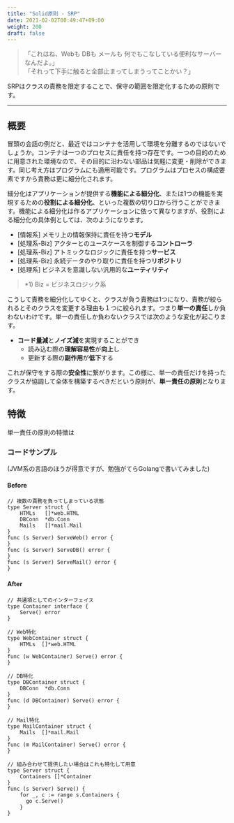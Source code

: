 ```yaml
---
title: "Solid原則 - SRP"
date: 2021-02-02T00:49:47+09:00
weight: 200
draft: false
---
```


> 「これはね、Webも DBも メールも 何でもこなしている便利なサーバーなんだよ。」  
> 「それって下手に触ると全部止まってしまうってことかい？」

SRPはクラスの責務を限定することで、保守の範囲を限定化するための原則です。

---
## 概要
<!-- <details> -->

冒頭の会話の例だと、最近ではコンテナを活用して環境を分離するのではないでしょうか。コンテナは一つのプロセスに責任を持つ存在です。一つの目的のために用意された環境なので、その目的に沿わない部品は気軽に変更・削除ができます。同じ考え方はプログラムにも適用可能です。プログラムはプロセスの構成要素ですから責務は更に細分化されます。

細分化はアプリケーションが提供する**機能による細分化**、または1つの機能を実現するための**役割による細分化**、といった複数の切り口から行うことができます。機能による細分化は作るアプリケーションに依って異なりますが、役割による細分化の具体例としては、次のようになります。

- [情報系] メモリ上の情報保持に責任を持つ**モデル**
- [処理系-Biz] アクターとのユースケースを制御する**コントローラ**
- [処理系-Biz] アトミックなロジックに責任を持つ**サービス**
- [処理系-Biz] 永続データのやり取りに責任を持つ**リポジトリ**
- [処理系] ビジネスを意識しない汎用的な**ユーティリティ**

> *1) Biz = ビジネスロジック系

こうして責務を細分化してゆくと、クラスが負う責務は1つになり、責務が絞られるとそのクラスを変更する理由も１つに絞られます。つまり**単一の責任**しか負わないわけです。単一の責任しか負わないクラスでは次のような変化が起こります。

- **コード量減**と**ノイズ減**を実現することができ
  - 読み込む際の**理解容易性**が**向上**し
  - 更新する際の**副作用**が**低下**する
  
これが保守をする際の**安全性**に繋がります。この様に、単一の責任だけを持ったクラスが協調して全体を構築するべきだという原則が、**単一責任の原則**となります。

## 特徴

単一責任の原則の特徴は

### コードサンプル
(JVM系の言語のほうが得意ですが、勉強がてらGolangで書いてみました)

#### Before
```golang
// 複数の責務を負ってしまっている状態
type Server struct {
    HTMLs   []*web.HTML
    DBConn  *db.Conn
    Mails   []*mail.Mail
}
func (s Server) ServeWeb() error {
}
func (s Server) ServeDB() error {
}
func (s Server) ServeMail() error {
}
```

#### After
```golang
// 共通項としてのインターフェイス
type Container interface {
    Serve() error
}

// Web特化
type WebContainer struct {
    HTMLs  []*web.HTML
}
func (w WebContainer) Serve() error {
}

// DB特化
type DBContainer struct {
    DBConn  *db.Conn
}
func (d DBContainer) Serve() error {
}

// Mail特化
type MailContainer struct {
    Mails  []*mail.Mail
}
func (m MailContainer) Serve() error {
}

// 組み合わせて提供したい場合はこれも特化して用意
type Server struct {
    Containers []*Container
}
func (s Server) Serve() {
    for _, c := range s.Containers {
      go c.Serve()
    }
}
```
<!-- </details> -->
